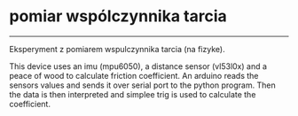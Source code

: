 # pomiar wspólczynnika tarcia

****
Eksperyment z pomiarem wspulczynnika tarcia (na fizyke).

This device uses an imu (mpu6050), a distance sensor (vl53l0x) and a peace of wood to calculate friction coefficient. An arduino reads the sensors values and sends it over serial port to the python program. Then the data is then interpreted and simplee trig is used to calculate the coefficient. 
